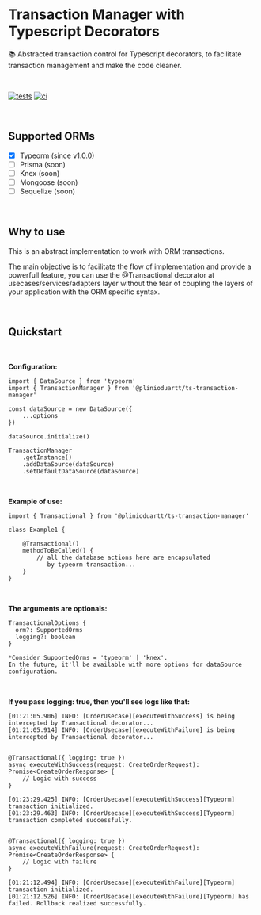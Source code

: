 # **Transaction Manager with Typescript Decorators**

📚 Abstracted transaction control for Typescript decorators, to facilitate transaction management and make the code cleaner.

<br>

[![tests](https://github.com/plinioduartt/ts-transaction-manager/actions/workflows/tests.yml/badge.svg?branch=master)](https://github.com/plinioduartt/ts-transaction-manager/actions/workflows/tests.yml)
[![ci](https://github.com/plinioduartt/ts-transaction-manager/actions/workflows/ci.yml/badge.svg?branch=master)](https://github.com/plinioduartt/ts-transaction-manager/actions/workflows/ci.yml)

<br>

## **Supported ORMs**

- [x] Typeorm (since v1.0.0)
- [ ] Prisma (soon)
- [ ] Knex (soon)
- [ ] Mongoose (soon)
- [ ] Sequelize (soon)

<br>

## **Why to use**

This is an abstract implementation to work with ORM transactions.

The main objective is to facilitate the flow of implementation and provide a powerfull feature, you can use the @Transactional decorator at usecases/services/adapters layer without the fear of coupling the layers of your application with the ORM specific syntax.

<br>

## **Quickstart**

<br>

**Configuration:**
```
import { DataSource } from 'typeorm'
import { TransactionManager } from '@plinioduartt/ts-transaction-manager'

const dataSource = new DataSource({
	...options
})

dataSource.initialize()

TransactionManager
	.getInstance()
	.addDataSource(dataSource)
	.setDefaultDataSource(dataSource)
```
<br>

**Example of use:**
```
import { Transactional } from '@plinioduartt/ts-transaction-manager'

class Example1 {

	@Transactional()
	methodToBeCalled() {
		// all the database actions here are encapsulated
		   by typeorm transaction...
	}
}
```
<br>

**The arguments are optionals:**
```
TransactionalOptions {
  orm?: SupportedOrms
  logging?: boolean
}

*Consider SupportedOrms = 'typeorm' | 'knex'.
In the future, it'll be available with more options for dataSource configuration.
```
<br>

**If you pass logging: true, then you'll see logs like that:**
```
[01:21:05.906] INFO: [OrderUsecase][executeWithSuccess] is being intercepted by Transactional decorator...
[01:21:05.914] INFO: [OrderUsecase][executeWithFailure] is being intercepted by Transactional decorator...


@Transactional({ logging: true })
async executeWithSuccess(request: CreateOrderRequest): Promise<CreateOrderResponse> {
	// Logic with success
}

[01:23:29.425] INFO: [OrderUsecase][executeWithSuccess][Typeorm] transaction initialized.
[01:23:29.463] INFO: [OrderUsecase][executeWithSuccess][Typeorm] transaction completed successfully.


@Transactional({ logging: true })
async executeWithFailure(request: CreateOrderRequest): Promise<CreateOrderResponse> {
	// Logic with failure
}

[01:21:12.494] INFO: [OrderUsecase][executeWithFailure][Typeorm] transaction initialized.
[01:21:12.526] INFO: [OrderUsecase][executeWithFailure][Typeorm] has failed. Rollback realized successfully.
```

